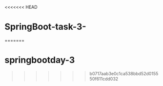 <<<<<<< HEAD
# SpringBoot-task-3-
=======
# springbootday-3
>>>>>>> b0717aab3e0c1ca538bbd52d015550f611cdd032
